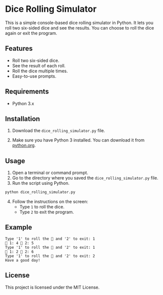 # Dice Rolling Simulator

This is a simple console-based dice rolling simulator in Python. It lets you roll two six-sided dice and see the results. You can choose to roll the dice again or exit the program.

## Features

- Roll two six-sided dice.
- See the result of each roll.
- Roll the dice multiple times.
- Easy-to-use prompts.

## Requirements

- Python 3.x

## Installation

1. Download the `dice_rolling_simulator.py` file.

2. Make sure you have Python 3 installed. You can download it from [python.org](https://www.python.org/downloads/).

## Usage

1. Open a terminal or command prompt.
2. Go to the directory where you saved the `dice_rolling_simulator.py` file.
3. Run the script using Python.

```bash
python dice_rolling_simulator.py
```

4. Follow the instructions on the screen:
   - Type `1` to roll the dice.
   - Type `2` to exit the program.

## Example

```plaintext
Type '1' to roll the 🎲 and '2' to exit: 1
🎲 1: 4 🎲 2: 5
Type '1' to roll the 🎲 and '2' to exit: 1
🎲 1: 2 🎲 2: 6
Type '1' to roll the 🎲 and '2' to exit: 2
Have a good day!
```

## License

This project is licensed under the MIT License.
